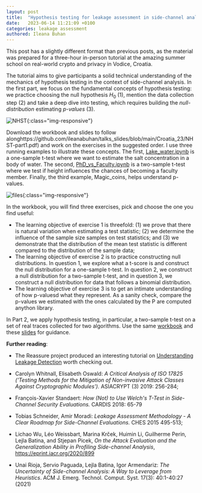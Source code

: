 ```yaml
---
layout: post
title:  "Hypothesis testing for leakage assessment in side-channel analysis"
date:   2023-06-14 11:21:09 +0100
categories: leakage assessment
authored: Ileana Buhan
---
```


This post has a slightly different format than previous posts, as the material was prepared for a three-hour in-person tutorial at the amazing summer school on real-world crypto and privacy in Vodice, Croatia. 

The tutorial aims to give participants a solid technical understanding of the mechanics of hypothesis testing in the context of side-channel analysis. In the first part, we focus on the fundamental concepts of hypothesis testing: we practice choosing the null hypothesis $H_0$ (1), mention the data collection step (2) and take a deep dive into testing, which requires building the *null-distribution* estimating *p-values* (3).

![NHST]({{site.url}}/assets/img//Hypothesis_testing/NHST.png){:class="img-responsive"} 

 Download the workbook and slides to follow alonghttps://github.com/ileanabuhan/talks_slides/blob/main/Croatia_23/NHST-part1.pdf) and work on the exercises in the suggested order. I use three running examples to illustrate these concepts. The first, [Lake_water.ipynb](https://colab.research.google.com/drive/1geYPLVc9_ywZPMd8PQSd8R6eZ2OWX0gp?hl=en) is a one-sample t-test where we want to estimate the salt concentration in a body of water. The second, [PhD_vs_Faculty.ipynb](https://colab.research.google.com/drive/1r3RiT3YXhv9fg-gx4CJksoEJDVtQBu62?usp=sharing)  is a two-sample t-test where we test if height influences the chances of becoming a faculty member. Finally, the third example, Magic_coins, helps understand p-values. 

![files]({{site.url}}/assets/img//Hypothesis_testing/files.png){:class="img-responsive"} 

 In the workbook, you will find three exercises, pick and choose the one you find useful: 

- The learning objective of exercise 1 is threefold: (1)  we prove that there is natural variation when estimating a test statistic; (2) we determine the influence of the sample size samples on  test statistics; and (3) we demonstrate that the distribution of the mean test statistic is different compared to the distribution of the sample data; 
- The learning objective of exercise 2 is to practice constructing null distributions. In question 1, we explore what a t-score is and construct the null distribution for a one-sample t-test. In question 2, we construct a null distribution for a two-sample t-test, and in question 3, we construct a null distribution for data that follows a binomial distribution. 
- The learning objective of exercise 3 is to get an intimate understanding of how p-valuesd what they represent. As a sanity check, compare the p-values we estimated with the ones calculated by the P are computed anython library. 

In Part 2, we apply hypothesis testing, in particular, a two-sample t-test on a set of real traces collected for two algorithms. Use the same [workbook](https://github.com/ileanabuhan/talks_slides/blob/main/Croatia_23/tutorial_workbook.pdf) and these [slides](https://github.com/ileanabuhan/talks_slides/blob/main/Croatia_23/NHST-part2.pdf) for guidance.  

**Further reading**:

- The Reassure project produced an interesting tutorial on [Understanding Leakage Detection](https://reassure.eu/leakage-detection-tutorial/) worth checking out.

- Carolyn Whitnall, Elisabeth Oswald: *A Critical Analysis of ISO 17825 ('Testing Methods for the Mitigation of Non-invasive Attack Classes Against Cryptographic Modules').* ASIACRYPT (3) 2019: 256-284;

- François-Xavier Standaert: *How (Not) to Use Welch's T-Test in Side-Channel Security Evaluations.* CARDIS 2018: 65-79

- Tobias Schneider, Amir Moradi: *Leakage Assessment Methodology - A Clear Roadmap for Side-Channel Evaluations.* CHES 2015 495-513;

- Lichao Wu, Léo Weissbart, Marina Krček, Huimin Li, Guilherme Perin, Lejla Batina, and Stjepan Picek, *On the Attack Evaluation and the Generalization Ability in Profiling Side-channel Analysis*, https://eprint.iacr.org/2020/899

- Unai Rioja, Servio Paguada, Lejla Batina, Igor Armendariz: *The Uncertainty of Side-channel Analysis: A Way to Leverage from Heuristics*. ACM J. Emerg. Technol. Comput. Syst. 17(3): 40:1-40:27 (2021)

  

  

